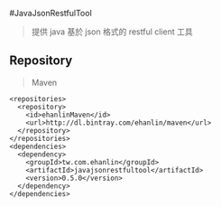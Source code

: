 #JavaJsonRestfulTool
>提供 java 基於 json 格式的 restful client 工具

## Repository
> Maven

```
<repositories>
  <repository>
    <id>ehanlinMaven</id>
    <url>http://dl.bintray.com/ehanlin/maven</url>
  </repository>
</repositories>
<dependencies>
  <dependency>
    <groupId>tw.com.ehanlin</groupId>
    <artifactId>javajsonrestfultool</artifactId>
    <version>0.5.0</version>
  </dependency>
</dependencies>
```
